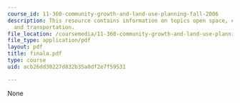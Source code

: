 ```yaml
---
course_id: 11-360-community-growth-and-land-use-planning-fall-2006
description: This resource contains information on topics open space, ecology, recreation
  and transportation.
file_location: /coursemedia/11-360-community-growth-and-land-use-planning-fall-2006/acb26dd30227d832b35a0df2e7f59531_finala.pdf
file_type: application/pdf
layout: pdf
title: finala.pdf
type: course
uid: acb26dd30227d832b35a0df2e7f59531

---
```

None